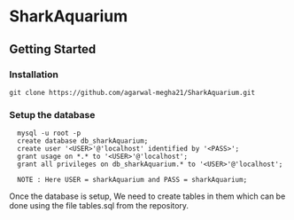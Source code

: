 # SharkAquarium

## Getting Started
   
### Installation
    git clone https://github.com/agarwal-megha21/SharkAquarium.git

### Setup the database<br>

      mysql -u root -p
      create database db_sharkAquarium;
      create user '<USER>'@'localhost' identified by '<PASS>';
      grant usage on *.* to '<USER>'@'localhost';
      grant all privileges on db_sharkAquarium.* to '<USER>'@'localhost';
      
      NOTE : Here USER = sharkAquarium and PASS = sharkAquarium;
      

Once the database is setup, We need to create tables in them which can be done using the file tables.sql from the repository.
